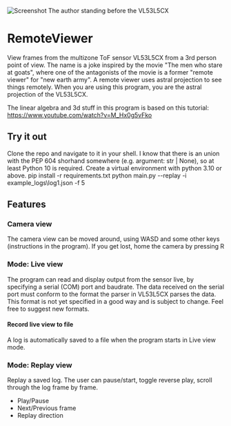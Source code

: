 ![Screenshot](https://user-images.githubusercontent.com/17131686/212317142-6f3a021d-a7af-4114-84c0-c73b2190846a.png)
The author standing before the VL53L5CX

# RemoteViewer
View frames from the multizone ToF sensor VL53L5CX from a 3rd person point of view.
The name is a joke inspired by the movie "The men who stare at goats", where one of the antagonists of the movie is a former "remote viewer" for "new earth army". A remote viewer uses astral projection to see things remotely. When you are using this program, you are the astral projection of the VL53L5CX.

The linear algebra and 3d stuff in this program is based on this tutorial:
https://www.youtube.com/watch?v=M_Hx0g5vFko

## Try it out
Clone the repo and navigate to it in your shell.
I know that there is an union with the PEP 604 shorhand somewhere (e.g. argument: str | None), so at least Python 10 is required.
Create a virtual environment with python 3.10 or above.
pip install -r requirements.txt
python main.py --replay -i example_logs\log1.json -f 5

## Features
### Camera view
The camera view can be moved around, using WASD and some other keys (instructions in the program). If you get lost, home the camera by pressing R

### Mode: Live view
The program can read and display output from the sensor live, by specifying a serial (COM) port and baudrate. The data received on the serial port must conform to the format the parser in VL53L5CX parses the data. This format is not yet specified in a good way and is subject to change. Feel free to suggest new formats.

#### Record live view to file
A log is automatically saved to a file when the program starts in Live view mode.

### Mode: Replay view
Replay a saved log. The user can pause/start, toggle reverse play, scroll through the log frame by frame.
- Play/Pause
- Next/Previous frame
- Replay direction
